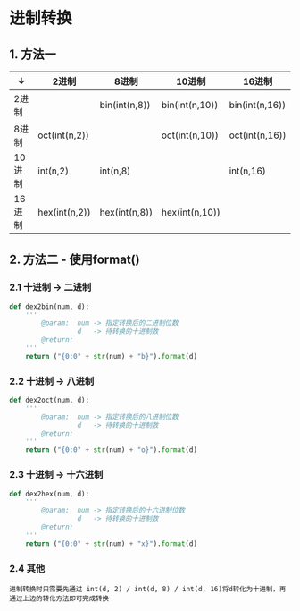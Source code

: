 # 进制转换

## 1. 方法一

| ↓      | 2进制         | 8进制         | 10进制         | 16进制         |
| ------ | ------------- | ------------- | -------------- | -------------- |
| 2进制  |               | bin(int(n,8)) | bin(int(n,10)) | bin(int(n,16)) |
| 8进制  | oct(int(n,2)) |               | oct(int(n,10)) | oct(int(n,16)) |
| 10进制 | int(n,2)      | int(n,8)      |                | int(n,16)      |
| 16进制 | hex(int(n,2)) | hex(int(n,8)) | hex(int(n,10)) |                |

## 2. 方法二 - 使用format()

### 2.1 十进制 -> 二进制

```python
def dex2bin(num, d):
    '''
        @param:  num -> 指定转换后的二进制位数
                 d   -> 待转换的十进制数
        @return: 
    '''
    return ("{0:0" + str(num) + "b}").format(d)
```

### 2.2 十进制 -> 八进制

```python
def dex2oct(num, d):
    '''
        @param:  num -> 指定转换后的八进制位数
                 d   -> 待转换的十进制数
        @return: 
    '''
    return ("{0:0" + str(num) + "o}").format(d)
```

### 2.3 十进制 -> 十六进制

```python
def dex2hex(num, d):
    '''
        @param:  num -> 指定转换后的十六进制位数
                 d   -> 待转换的十进制数
        @return: 
    '''
    return ("{0:0" + str(num) + "x}").format(d)
```

### 2.4 其他

```
进制转换时只需要先通过 int(d, 2) / int(d, 8) / int(d, 16)将d转化为十进制，再通过上边的转化方法即可完成转换
```

